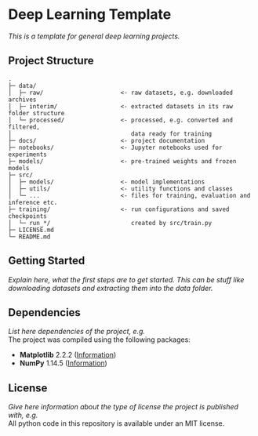 # Deep Learning Template

*This is a template for general deep learning projects.*

## Project Structure

```
.
├─ data/
│  ├─ raw/                      <- raw datasets, e.g. downloaded archives
│  ├─ interim/                  <- extracted datasets in its raw folder structure
│  └─ processed/                <- processed, e.g. converted and filtered,
│                                  data ready for training
├─ docs/                        <- project documentation
├─ notebooks/                   <- Jupyter notebooks used for experiments
├─ models/                      <- pre-trained weights and frozen models
├─ src/
│  ├─ models/                   <- model implementations
│  ├─ utils/                    <- utility functions and classes
│  └─ ...                       <- files for training, evaluation and inference etc.
├─ training/                    <- run configurations and saved checkpoints
│  └─ run_*/                       created by src/train.py
├─ LICENSE.md
└─ README.md
```

## Getting Started

*Explain here, what the first steps are to get started. This can be stuff like downloading datasets and extracting them
into the data folder.*

## Dependencies

*List here dependencies of the project, e.g.*  
The project was compiled using the following packages:
- **Matplotlib** 2.2.2 ([Information](https://matplotlib.org/))
- **NumPy** 1.14.5 ([Information](https://www.numpy.org/))

## License

*Give here information about the type of license the project is published with, e.g.*  
All python code in this repository is available under an MIT license.
